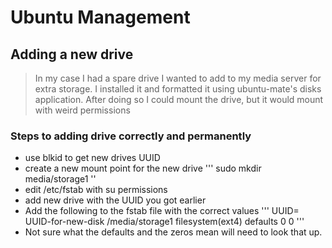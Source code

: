 # Ubuntu Management

## Adding a new drive

> In my case I had a spare drive I wanted to add to my media server for extra storage.
> I installed it and formatted it using ubuntu-mate's disks application. After doing so 
> I could mount the drive, but it would mount with weird permissions

### Steps to adding drive correctly and permanently
- use blkid to get new drives UUID
- create a new mount point for the new drive
'''
sudo mkdir media/storage1
''
- edit /etc/fstab with su permissions
- add new drive with the UUID you got earlier
- Add the following to the fstab file with the correct values
'''
UUID= UUID-for-new-disk /media/storage1 filesystem(ext4)	defaults	0	0
'''
- Not sure what the defaults and the zeros mean will need to look that up.

